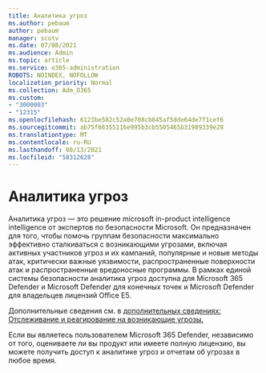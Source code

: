 ```yaml
---
title: Аналитика угроз
ms.author: pebaum
author: pebaum
manager: scotv
ms.date: 07/08/2021
ms.audience: Admin
ms.topic: article
ms.service: o365-administration
ROBOTS: NOINDEX, NOFOLLOW
localization_priority: Normal
ms.collection: Adm_O365
ms.custom:
- "3000003"
- "12315"
ms.openlocfilehash: 6121be582c52a0e708cb845af5dde64de7f1cef6
ms.sourcegitcommit: ab75f66355116e995b3cb5505465b31989339e28
ms.translationtype: MT
ms.contentlocale: ru-RU
ms.lasthandoff: 08/13/2021
ms.locfileid: "58312628"
---
```

# <a name="about-threat-analytics"></a>Аналитика угроз

Аналитика угроз — это решение microsoft in-product intelligence intelligence от экспертов по безопасности Microsoft. Он предназначен для того, чтобы помочь группам безопасности максимально эффективно сталкиваться с возникающими угрозами, включая активных участников угроз и их кампаний, популярные и новые методы атак, критически важные уязвимости, распространенные поверхности атак и распространенные вредоносные программы. В рамках единой системы безопасности аналитика угроз доступна для Microsoft 365 Defender и Microsoft Defender для конечных точек и Microsoft Defender для владельцев лицензий Office E5. 

Дополнительные сведения см. в [дополнительных сведениях: Отслеживание и реагирование на возникающие угрозы.](https://docs.microsoft.com/microsoft-365/security/defender/threat-analytics)

Если вы являетесь пользователем Microsoft 365 Defender, независимо от того, оцениваете ли вы продукт или имеете полную лицензию, вы можете получить доступ к аналитике угроз и отчетам об угрозах в любое время. 